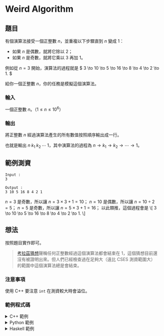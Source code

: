 Weird Algorithm 
===

題目
---
有個演算法接受一個正整數 $n$，並重複以下步驟直到 $n$ 變成 $1$：
- 如果 $n$ 是偶數，就將它除以 $2$；
- 如果 $n$ 是奇數，就將它乘以 $3$ 再加 $1$。

例如從 $n = 3$ 開始，演算法的過程就是
$ 3 \to 10 \to 5 \to 16 \to 8 \to 4 \to 2 \to 1. $

給你一個正整數 $n$，你的任務是模擬這個演算法。

### 輸入
一個正整數 $n$。（$1 \le n \le 10^6$）

### 輸出
將正整數 $n$ 經過演算法產生的所有數值按照順序輸出成一行。

也就是輸出 $n\; k_1\; k_2\; \cdots\; 1$，其中演算法的過程為 $n \to k_1 \to k_2 \to \cdots \to 1$。

範例測資
---
```
Input :
3

Output :
3 10 5 16 8 4 2 1
```

$n = 3$ 是奇數，所以讓 $n = 3 \times 3 + 1 = 10$；
$n = 10$ 是偶數，所以讓 $n = 10 \div 2 = 5$；
$n = 5$ 是奇數，所以讓 $n = 5 \times 3 + 1 = 16$；
以此類推，這個過程會是
\\[
 3 \to 10 \to 5 \to 16 \to 8 \to 4 \to 2 \to 1.
\\]

想法
---
按照題目實作即可。

> [考拉茲猜想](https://zh.wikipedia.org/zh-tw/考拉茲猜想)聲稱任何正整數經過這個演算法都會結束在 $1$，這個猜想目前還沒有被證明出來。但人們已經檢查過在足夠大（遠比 CSES 測資範圍大）的範圍中這個演算法總是會結束。

### 注意事項
使用 C++ 要注意 `int` 在測資較大時會溢位。

### 範例程式碼

<details>
<summary>C++ 範例</summary>
```cpp
 
    #include <iostream>
    using namespace std;    
    int main() {
        long long a;
        cin >> a;
        cout << a << ' ';
        while (a != 1) {
            if (a % 2 == 1) {
                a = a * 3 + 1;
            } else {
                a /= 2;
            }
            cout << a << ' ';
        }
    }
    ```
</details>

<details>
    <summary>Python 範例</summary>

```python
xs = [int(input())]

while xs[-1] != 1:
    if xs[-1] % 2 == 1:
        xs.append(xs[-1] * 3 + 1)
    else:
        xs.append(xs[-1] // 2)

print(*xs)
```
</details>

<details>
<summary>Haskell 範例</summary>

```haskell
collatz :: Int -> [Int]
collatz 1 = [1]
collatz n | even n    = n : collatz (n `div` 2)
          | otherwise = n : collatz (3 * n + 1)

main :: IO ()
main = interact $ unwords . map show . collatz . read
```
</details>
